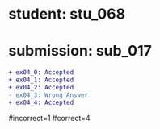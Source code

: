 # student: stu_068
# submission: sub_017

```diff
+ ex04_0: Accepted
+ ex04_1: Accepted
+ ex04_2: Accepted
- ex04_3: Wrong Answer
+ ex04_4: Accepted
```
#incorrect=1
#correct=4
